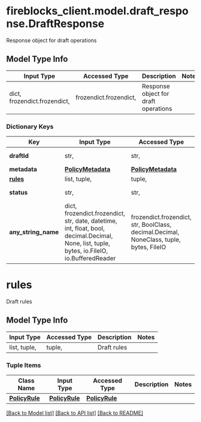 # fireblocks_client.model.draft_response.DraftResponse

Response object for draft operations

## Model Type Info
Input Type | Accessed Type | Description | Notes
------------ | ------------- | ------------- | -------------
dict, frozendict.frozendict,  | frozendict.frozendict,  | Response object for draft operations | 

### Dictionary Keys
Key | Input Type | Accessed Type | Description | Notes
------------ | ------------- | ------------- | ------------- | -------------
**draftId** | str,  | str,  | Draft unique id | 
**metadata** | [**PolicyMetadata**](PolicyMetadata.md) | [**PolicyMetadata**](PolicyMetadata.md) |  | 
**[rules](#rules)** | list, tuple,  | tuple,  | Draft rules | 
**status** | str,  | str,  | Operation status | 
**any_string_name** | dict, frozendict.frozendict, str, date, datetime, int, float, bool, decimal.Decimal, None, list, tuple, bytes, io.FileIO, io.BufferedReader | frozendict.frozendict, str, BoolClass, decimal.Decimal, NoneClass, tuple, bytes, FileIO | any string name can be used but the value must be the correct type | [optional]

# rules

Draft rules

## Model Type Info
Input Type | Accessed Type | Description | Notes
------------ | ------------- | ------------- | -------------
list, tuple,  | tuple,  | Draft rules | 

### Tuple Items
Class Name | Input Type | Accessed Type | Description | Notes
------------- | ------------- | ------------- | ------------- | -------------
[**PolicyRule**](PolicyRule.md) | [**PolicyRule**](PolicyRule.md) | [**PolicyRule**](PolicyRule.md) |  | 

[[Back to Model list]](../../README.md#documentation-for-models) [[Back to API list]](../../README.md#documentation-for-api-endpoints) [[Back to README]](../../README.md)

